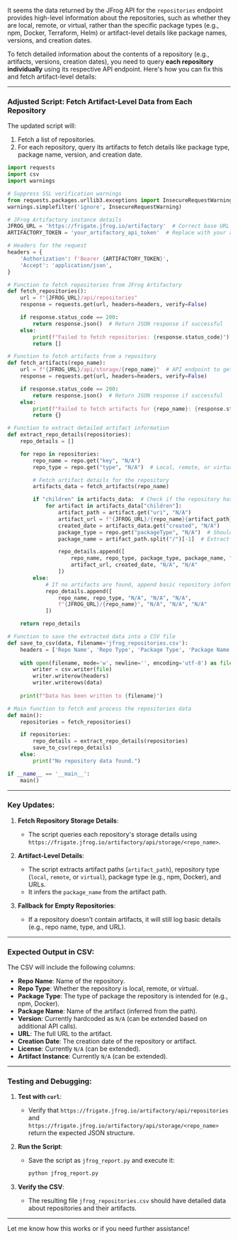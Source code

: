 It seems the data returned by the JFrog API for the `repositories` endpoint provides high-level information about the repositories, such as whether they are local, remote, or virtual, rather than the specific package types (e.g., npm, Docker, Terraform, Helm) or artifact-level details like package names, versions, and creation dates. 

To fetch detailed information about the contents of a repository (e.g., artifacts, versions, creation dates), you need to query **each repository individually** using its respective API endpoint. Here's how you can fix this and fetch artifact-level details:

---

### Adjusted Script: Fetch Artifact-Level Data from Each Repository
The updated script will:
1. Fetch a list of repositories.
2. For each repository, query its artifacts to fetch details like package type, package name, version, and creation date.

```python
import requests
import csv
import warnings

# Suppress SSL verification warnings
from requests.packages.urllib3.exceptions import InsecureRequestWarning
warnings.simplefilter('ignore', InsecureRequestWarning)

# JFrog Artifactory instance details
JFROG_URL = 'https://frigate.jfrog.io/artifactory'  # Correct base URL
ARTIFACTORY_TOKEN = 'your_artifactory_api_token'  # Replace with your actual API token

# Headers for the request
headers = {
    'Authorization': f'Bearer {ARTIFACTORY_TOKEN}',
    'Accept': 'application/json',
}

# Function to fetch repositories from JFrog Artifactory
def fetch_repositories():
    url = f"{JFROG_URL}/api/repositories"
    response = requests.get(url, headers=headers, verify=False)

    if response.status_code == 200:
        return response.json()  # Return JSON response if successful
    else:
        print(f"Failed to fetch repositories: {response.status_code}")
        return []

# Function to fetch artifacts from a repository
def fetch_artifacts(repo_name):
    url = f"{JFROG_URL}/api/storage/{repo_name}"  # API endpoint to get repository storage details
    response = requests.get(url, headers=headers, verify=False)

    if response.status_code == 200:
        return response.json()  # Return JSON response if successful
    else:
        print(f"Failed to fetch artifacts for {repo_name}: {response.status_code}")
        return {}

# Function to extract detailed artifact information
def extract_repo_details(repositories):
    repo_details = []

    for repo in repositories:
        repo_name = repo.get("key", "N/A")
        repo_type = repo.get("type", "N/A")  # Local, remote, or virtual

        # Fetch artifact details for the repository
        artifacts_data = fetch_artifacts(repo_name)

        if "children" in artifacts_data:  # Check if the repository has artifacts
            for artifact in artifacts_data["children"]:
                artifact_path = artifact.get("uri", "N/A")
                artifact_url = f"{JFROG_URL}/{repo_name}{artifact_path}"
                created_date = artifacts_data.get("created", "N/A")
                package_type = repo.get("packageType", "N/A")  # Should give npm, docker, etc.
                package_name = artifact_path.split("/")[-1]  # Extract the artifact name from the path

                repo_details.append([
                    repo_name, repo_type, package_type, package_name, "N/A",
                    artifact_url, created_date, "N/A", "N/A"
                ])
        else:
            # If no artifacts are found, append basic repository information
            repo_details.append([
                repo_name, repo_type, "N/A", "N/A", "N/A",
                f"{JFROG_URL}/{repo_name}", "N/A", "N/A", "N/A"
            ])

    return repo_details

# Function to save the extracted data into a CSV file
def save_to_csv(data, filename='jfrog_repositories.csv'):
    headers = ['Repo Name', 'Repo Type', 'Package Type', 'Package Name', 'Version', 'URL', 'Creation Date', 'License', 'Artifact Instance']
    
    with open(filename, mode='w', newline='', encoding='utf-8') as file:
        writer = csv.writer(file)
        writer.writerow(headers)
        writer.writerows(data)
    
    print(f"Data has been written to {filename}")

# Main function to fetch and process the repositories data
def main():
    repositories = fetch_repositories()

    if repositories:
        repo_details = extract_repo_details(repositories)
        save_to_csv(repo_details)
    else:
        print("No repository data found.")

if __name__ == '__main__':
    main()
```

---

### Key Updates:

1. **Fetch Repository Storage Details**:
   - The script queries each repository's storage details using `https://frigate.jfrog.io/artifactory/api/storage/<repo_name>`.

2. **Artifact-Level Details**:
   - The script extracts artifact paths (`artifact_path`), repository type (`local`, `remote`, or `virtual`), package type (e.g., npm, Docker), and URLs.
   - It infers the `package_name` from the artifact path.

3. **Fallback for Empty Repositories**:
   - If a repository doesn't contain artifacts, it will still log basic details (e.g., repo name, type, and URL).

---

### Expected Output in CSV:

The CSV will include the following columns:
- **Repo Name**: Name of the repository.
- **Repo Type**: Whether the repository is local, remote, or virtual.
- **Package Type**: The type of package the repository is intended for (e.g., npm, Docker).
- **Package Name**: Name of the artifact (inferred from the path).
- **Version**: Currently hardcoded as `N/A` (can be extended based on additional API calls).
- **URL**: The full URL to the artifact.
- **Creation Date**: The creation date of the repository or artifact.
- **License**: Currently `N/A` (can be extended).
- **Artifact Instance**: Currently `N/A` (can be extended).

---

### Testing and Debugging:
1. **Test with `curl`**:
   - Verify that `https://frigate.jfrog.io/artifactory/api/repositories` and `https://frigate.jfrog.io/artifactory/api/storage/<repo_name>` return the expected JSON structure.

2. **Run the Script**:
   - Save the script as `jfrog_report.py` and execute it:
     ```bash
     python jfrog_report.py
     ```

3. **Verify the CSV**:
   - The resulting file `jfrog_repositories.csv` should have detailed data about repositories and their artifacts.

---

Let me know how this works or if you need further assistance!
